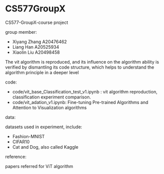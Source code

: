 # CS577GroupX
CS577-GroupX-course project

group member:

- Xiyang Zhang  A20476462  
- Liang Han   A20525934
- Xiaolin Liu A20498458

The vit algorithm is reproduced, and its influence on the algorithm ability is verified by dismantling its code structure, which helps to understand the algorithm principle in a deeper level

code:
- code/vit_base_Classification_test_v1.ipynb :  vit algorithm reproduction, classification experiment comparison.
- code/vit_adation_v1.ipynb: Fine-tuning Pre-trained Algorithms and Attention to Visualization algorithms

data:

datasets used in experiment, include:
- Fashion-MNIST
- CIFAR10
- Cat and Dog, also called Kaggle

reference:

papers referred for ViT algorithm
